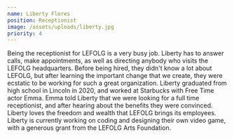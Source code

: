 ```yaml
---
name: Liberty Flores
position: Receptionist
image: /assets/uploads/liberty.jpg
priority: 4
---
```

Being the receptionist for LEFOLG is a very busy job. Liberty has to answer calls, make appointments, as well as directing anybody who visits the LEFOLG headquarters. Before being hired, they didn't know a lot about LEFOLG, but after learning the important change that we create, they were ecstatic to be working for such a great organization. Liberty graduated from high school in Lincoln in 2020, and worked at Starbucks with Free Time actor Emma. Emma told Liberty that we were looking for a full time receptionist, and after hearing about the benefits they were convinced. Liberty loves the freedom and wealth that LEFOLG brings its employees. Liberty is currently working on coding and designing their own video game, with a generous grant from the LEFOLG Arts Foundation.